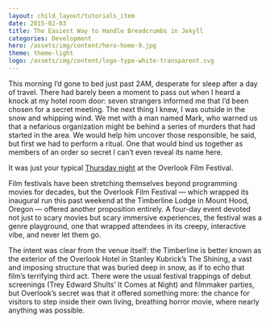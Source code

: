 ```yaml
---
layout: child_layout/tutorials_item
date: 2015-02-03
title: The Easiest Way to Handle Breadcrumbs in Jekyll
categories: Development
hero: /assets/img/content/hero-home-9.jpg
theme: theme-light
logo: /assets/img/content/logo-type-white-transparent.svg
---
```


This morning I’d gone to bed just past 2AM, desperate for sleep after a day of travel. There had barely been a moment to pass out when I heard a knock at my hotel room door: seven strangers informed me that I’d been chosen for a secret meeting. The next thing I knew, I was outside in the snow and whipping wind. We met with a man named Mark, who warned us that a nefarious organization might be behind a series of murders that had started in the area. We would help him uncover those responsible, he said, but first we had to perform a ritual. One that would bind us together as members of an order so secret I can’t even reveal its name here.

It was just your typical [Thursday night][redcarpet] at the Overlook Film Festival.

Film festivals have been stretching themselves beyond programming movies for decades, but the Overlook Film Festival — which wrapped its inaugural run this past weekend at the Timberline Lodge in Mount Hood, Oregon — offered another proposition entirely. A four-day event devoted not just to scary movies but scary immersive experiences, the festival was a genre playground, one that wrapped attendees in its creepy, interactive vibe, and never let them go.

The intent was clear from the venue itself: the Timberline is better known as the exterior of the Overlook Hotel in Stanley Kubrick’s The Shining, a vast and imposing structure that was buried deep in snow, as if to echo that film’s terrifying third act. There were the usual festival trappings of debut screenings (Trey Edward Shults’ It Comes at Night) and filmmaker parties, but Overlook’s secret was that it offered something more: the chance for visitors to step inside their own living, breathing horror movie, where nearly anything was possible.

[redcarpet]: https://github.com/vmg/redcarpet
[^1]: Who are quite handy